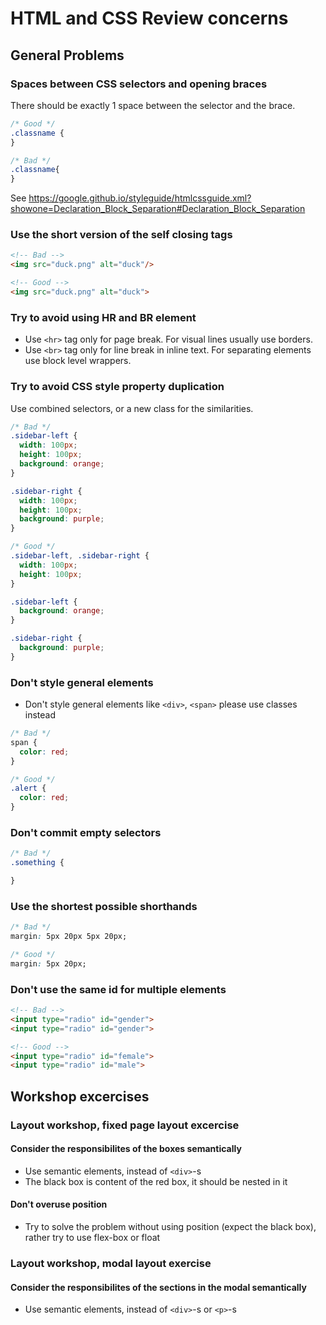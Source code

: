 # HTML and CSS Review concerns

## General Problems
### Spaces between CSS selectors and opening braces
There should be exactly 1 space between the selector and the brace.
```css
/* Good */
.classname {
}

/* Bad */
.classname{
}
```
See https://google.github.io/styleguide/htmlcssguide.xml?showone=Declaration_Block_Separation#Declaration_Block_Separation

### Use the short version of the self closing tags
```html
<!-- Bad -->
<img src="duck.png" alt="duck"/>

<!-- Good -->
<img src="duck.png" alt="duck">
```

### Try to avoid using HR and BR element
 - Use `<hr>` tag only for page break. For visual lines usually use borders.
 - Use `<br>` tag only for line break in inline text. For separating elements use block level wrappers.

### Try to avoid CSS style property duplication
Use combined selectors, or a new class for the similarities.
```css
/* Bad */
.sidebar-left {
  width: 100px;
  height: 100px;
  background: orange;
}

.sidebar-right {
  width: 100px;
  height: 100px;
  background: purple;
}

/* Good */
.sidebar-left, .sidebar-right {
  width: 100px;
  height: 100px;
}

.sidebar-left {
  background: orange;
}

.sidebar-right {
  background: purple;
}
```

### Don't style general elements
 - Don't style general elements like `<div>`, `<span>` please use classes instead
```css
/* Bad */
span {
  color: red;
}

/* Good */
.alert {
  color: red;
}
```

### Don't commit empty selectors
```css
/* Bad */
.something {

}
```

### Use the shortest possible shorthands
```css
/* Bad */
margin: 5px 20px 5px 20px;

/* Good */
margin: 5px 20px;
```
### Don't use the same id for multiple elements
```html
<!-- Bad -->
<input type="radio" id="gender">
<input type="radio" id="gender">

<!-- Good -->
<input type="radio" id="female">
<input type="radio" id="male">
```

## Workshop excercises
### Layout workshop, fixed page layout excercise
#### Consider the responsibilites of the boxes semantically
 - Use semantic elements, instead of `<div>`-s
 - The black box is content of the red box, it should be nested in it

#### Don't overuse position
 - Try to solve the problem without using position (expect the black box), rather try to use flex-box or float

### Layout workshop, modal layout exercise
#### Consider the responsibilites of the sections in the modal semantically
 - Use semantic elements, instead of `<div>`-s or `<p>`-s


